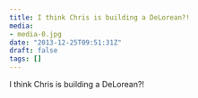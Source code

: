 ```yaml
---
title: I think Chris is building a DeLorean?!
media:
- media-0.jpg
date: "2013-12-25T09:51:31Z"
draft: false
tags: []
---
```

I think Chris is building a DeLorean?\!
